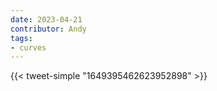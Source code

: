 ```yaml
---
date: 2023-04-21
contributor: Andy
tags:
- curves
---
```

{{< tweet-simple "1649395462623952898" >}}
<!-- {< tweet user="ModChris_SaideledBehavior" id="1649395462623952898" >}} -->
